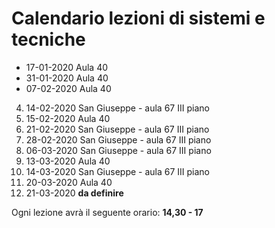 # Calendario lezioni di sistemi e tecniche

* 17-01-2020  Aula 40
* 31-01-2020  Aula 40
* 07-02-2020  Aula 40
4. 14-02-2020  San Giuseppe - aula 67 III piano
5. 15-02-2020  Aula 40
6. 21-02-2020  San Giuseppe - aula 67 III piano
7. 28-02-2020  San Giuseppe - aula 67 III piano
8. 06-03-2020  San Giuseppe - aula 67 III piano
9. 13-03-2020  Aula 40
10. 14-03-2020  San Giuseppe - aula 67 III piano
11. 20-03-2020  Aula 40
12. 21-03-2020  **da definire**

Ogni lezione avrà il seguente orario: **14,30 - 17**
